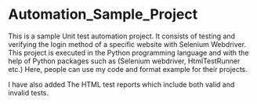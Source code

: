 # Automation_Sample_Project

This is a sample Unit test automation project. It consists of testing and verifying the login method of a specific website with Selenium Webdriver.
This project is executed in the Python programming language and with the help of Python packages such as (Selenium webdriver, HtmlTestRunner etc.)
Here, people can use my code and format example for their projects.

I have also added The HTML test reports which include both valid and invalid tests.
